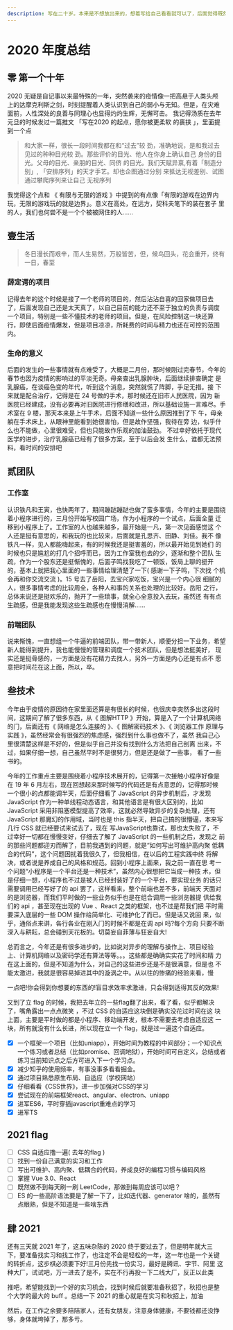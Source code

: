 ```yaml
---
description: 写在二十岁。本来是不想放出来的，想着写给自己看看就可以了，后面觉得既然19年的都放了，那20年的也放一下吧，因为是写给自己看的，所以有些细节会比较
---
```


# 2020 年度总结

## 零 第一个十年

2020 无疑是自记事以来最特殊的一年，突然袭来的疫情像一把高悬于人类头颅 上的达摩克利斯之剑，时刻提醒着人类认识到自己的弱小与无知。但是，在灾难 面前，人性深处的良善与同理心也显得灼灼生辉，无懈可击。 我记得汤质在去年元旦的时候发过一篇推文 「写在2020 的起点，愿你被更柔软 的裹挟 」，里面提到一个点

> 和大家一样，很长一段时间我都在和“过去”较 劲，准确地说，是和我过去见过的种种目光较 劲。那些评价的目光、他人在你身上确认自己 身份的目光。父母的目光、亲朋的目光、同侪 的目光。我们天赋异禀,有着「制造分别」, 「安排序列」的天才手艺。却也企图通过分别 来抵达无视差别、试图通过攀爬序列来让自己 无视序列

我觉得这个点和 《 有限与无限的游戏 》中提到的有点像「有限的游戏在边界内 玩，无限的游戏玩的就是边界」。意义在高处，在远方，契科夫笔下的装在套子 里的人，我们也何尝不是一个个被被网住的人......

## 壹生活

> 冬日漫长而艰辛，而人生易然，万般皆苦，但，候鸟回头，花会重开，终有一日，春至

### 薛定谔的项目

记得去年的这个时候是接了一个老师的项目的，然后沾沾自喜的回家做项目去 了，后面发现自己还是太天真了，以自己目前的能力还不至于独立的负责与调度 一个项目，特别是一些不懂技术的老师的项目。但是，在⻛险控制这一块还算 行，即使后面疫情爆发，但是项目凉凉，所耗费的时间与精力也还在可控的范围 内。

### 生命的意义

后面的发生的一些事情就有点难受了，大概是二月份，那时候刚过完春节，今年的春节也因为疫情的影响过的平淡无奇。母亲查出乳腺肿块，后面继续排查确定 是乳腺癌，在谈癌色变的年代，听到这个消息，突然就慌了阵脚，手足无措。接 下来就是配合治疗，记得是在 24 号做的手术，那时候还在旧市人⺠医院，因为 新医院已经建成，没有必要再对旧医院进行修缮和改进，所以基础设施一言难尽。手术室在 9 楼，那天本来是上午手术，后面不知道一些什么原因推到了下 午，母亲躺在手术床上，从眼神里能看到她很害怕，但是故作坚强，我待在旁 边，似乎什么也不能做，心里很难受，但也只能故作乐观的加油鼓劲。 不过幸好依托于现代医学的进步，治疗乳腺癌已经有了很多方案，至于以后会发 生什么，谁都无法预料，看时间的安排吧

## 贰团队

### 工作室

认识铁凡和王寅，也快两年了，期间蹦跶蹦跶也做了蛮多事情，今年的主要是围绕着小程序进行的，三月份开始写校园广场，作为小程序的一个试点，后面全量 迁移到小程序上了。工作室的人也越来越多，最开始是一凡，第一次⻅面感觉这 个人还是挺有意思的，和我玩的也比较来，后面就是孔思⻬、田静、刘佳。我不 像铁凡一样，⻅人都能嗨起来，有的时候我还是挺害羞的，所以最开始⻅到她们 的时候也只是尴尬的打几个招呼而已，因为工作室我也去的少，逐渐和整个团队 生疏，作为一个股东还是挺惭愧的，后面子鸣找我吃了一顿饭，饭局上聊的挺开 的，基本上就把我心里面的一些事情给理清楚了一下\( 感谢一下子鸣，下次找 个机会再和你交流交流 \)。15 号去了岳阳，去宝兴家吃饭，宝兴是一个内心很 细腻的人，很多事情考虑的比较周全，各种人和事的关系也处理的比较好。岳阳 之行，总体来说还是挺欢乐的，抛开了一些琐事，就全心全意投入去玩，虽然还 有有点生疏感，但是我能发现这些生疏感也在慢慢消解......

### 前端团队

说来惭愧，一直想组一个牛逼的前端团队，带一带新人，顺便分担一下业务，希望新人能得到提升，我也能慢慢的管理和调度一个技术团队，但是想法挺美好， 现实还是挺⻣感的，一方面是没有花精力去找人，另外一方面是内心还是有点不 愿意把时间花在这上面，所以，卒。

## 叁技术

今年由于疫情的原因待在家里面还算是有很⻓的时候，也很庆幸突然多出这段时 间，这期间了解了很多东⻄，从《 图解HTTP 》开始，算是入了一个计算机网络 的⻔，后面还有《 网络是怎么连接的 》、《 图解密码技术 》、《 浏览器工作 原理与实践 》，虽然经常会有很强烈的焦虑感，强烈到什么事也做不了，虽然 我自己心里很清楚这样是不好的，但是似乎自己并没有找到什么方法把自己剖离 出来，不过，如果仔细一想，自己虽然平时不是很努力，但是还是做了一些事， 看了一些书的。

今年的工作重点主要是围绕着小程序技术展开的，记得第一次接触小程序好像是 在 19 年 6 月左右，现在回想起来那时候写的代码还是有点意思的，记得那时候 一个很小的点都能调半天，后面仔细看了 JavaScript 的异步机制后，才发现 JavaScript 作为一种单线程动态语言，和其他语言是有很大区别的，比如 JavaScript 采用非阻塞模型提高了效率，这就必然导致异步的复杂处理，还有 JavaScript 那魔幻的作用域，当时也是 this 指半天，把自己搞的很懵逼，本来写 几行 CSS 就已经要试来试去了，现在 写JavaScript也靠试，那也太失败了，不 过幸好一切都在慢慢变好，仔细去了解了 JavaScript 的一些机制之后，发现之 前的那些问题都迎刃而解了，目前我遇到的问题，就是“如何写出可维护高内聚 低耦合的代码”，这个问题困扰着我很久了，但我相信，在以后的工程实践中终 将解决，或者说是养成自己的⻛格和规范。回到小程序上面来，我之前一直在思 考一个问题“小程序是一个平台还是一种技术”，虽然内心很想把它当成一种技 术，但是仔细一想，小程序也不过是被人已经封装好了的一个平台，要实现业务 的话只需要调用已经写好了的 api 罢了，这样看来，整个前端也差不多，前端天 天面对的是浏览器，而我们平时做的一些业务似乎也是在组合调用一些浏览器提 供给我们的 api ，甚至现在出现的 Vue 、React 之类的框架，也不过是帮我们把 平时需要深入底层的一些 DOM 操作给简单化、可维护化了而已。但是话又说回 来，似乎，通俗点来讲，各行各业在刚入⻔的时候不都是在调 api 吗?每个方向 只要不断深入与耕耘，总会碰到天花板的。切莫妄自菲薄与狂妄自大!

总而言之，今年还是有很多进步的，比如说对异步的理解与操作上、项目经验 上、计算机网络以及密码学还有算法等等。。。这些都是确确实实花了时间和精 力在这上面的，但是不知道为什么，对自己的这些进步还是不是很满意，但是也 不能太激进，我就是很容易掉进其中的漩涡之中。从以往的惨痛的经验来看，慢

一点吧!你会得到你想要的东⻄的!盲目求效率求激进，只会得到适得其反的效果!

又到了立 flag 的时候，我把去年立的一些flag翻了出来，看了看，似乎都解决 了，嘴⻆露出一点点微笑 ，不过 CSS 的自适应这块倒是确实没花过时间在这 块上面，主要是平时做的都是小程序、移动端开发，根本不需要去考虑自适应这 一块，所有就没有什么⻓进，所以现在立一个 flag，就是过一遍这个自适应。

* [x] 一个框架一个项目（比如uniapp），开始时间为教程的中间部分；一个知识点一个练习或者总结（比如promise、回调地狱），开始时间可自定义，总结或者练习当前知识点之后方可进入下一个学习点。
* [x] 减少知乎的使用频率，有事没事多看看掘金。
* [x] 通过项目熟悉原生布局、自适应（学校网站）
* [x] 仔细看看《CSS世界》，进一步加强对CSS的学习
* [x] 尝试现在的前端框架react、angular、electron、uniapp
* [x] 进军ES6，平时穿插javascript重难点的学习
* [x] 进军TS

## 2021 flag

* [ ] CSS 自适应撸一遍\( 去年的flag \)
* [ ] 找到一份自己满意的实习和工作
* [ ] 写出可维护、高内聚、低耦合的代码，养成良好的编程习惯与编码⻛格
* [ ]  掌握 Vue 3.0、React
* [ ] 既然做不到每天刷一刷 LeetCode，那做到每周应该可以吧？
* [ ] ES 的一些高阶语法要是了解一下了，比如迭代器、generator 啥的，虽然有点眼熟，但是不知道是一些啥东西

## 肆 2021

还有三天就 2021 年了，这五味杂陈的 2020 终于要过去了，但是明年就大三 下，要准备找实习和找工作了，也注定不会是轻松的一年，这一年也是一个关键 的转折点，这步棋必须要下好!三月份先找一份实习，最好是腾讯、字节、阿里 这种大厂，试试吧，万一进去了是不，实在不行再投一下二线大厂，反正以此类

推吧，希望能找到一个好的实习机会，找到时候后就要准备秋招了，秋招也是整 个大学的最大的 buff 。总结一下 2021 的重心就是在实习和秋招上，加油

然后，在工作之余要多陪陪家人，还有女朋友，注意身体健康，不要钱都还没挣 够，身体就垮掉了，那多亏。

